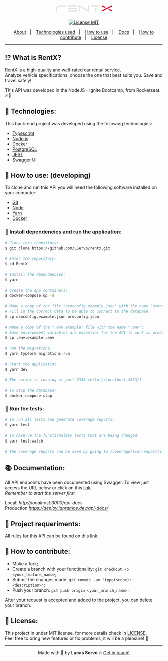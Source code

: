 <h1 align='center'>
  <img src='./rentx_logo.png'>
</h1>

<div align="center">
  <a href="https://opensource.org/licenses/MIT"><img alt="License MIT" src="https://img.shields.io/badge/license-MIT-brightgreen"></a>
</div>

<p align="center">
  <a href="#interrobang-what-is-rentx">About</a>&nbsp;&nbsp;&nbsp;|&nbsp;&nbsp;&nbsp;
  <a href="#rocket-technologies">Technologies used</a>&nbsp;&nbsp;&nbsp;|&nbsp;&nbsp;&nbsp;
  <a href="#construction_worker-how-to-use-developing">How to use</a>&nbsp;&nbsp;&nbsp;|&nbsp;&nbsp;&nbsp;
  <a href="#books-documentation">Docs</a>&nbsp;&nbsp;&nbsp;|&nbsp;&nbsp;&nbsp;
  <a href="#confetti_ball-how-to-contribute">How to contribute</a>&nbsp;&nbsp;&nbsp;|&nbsp;&nbsp;&nbsp;
  <a href="#key-license">License</a>
</p>

--- 

## :interrobang: What is RentX?

RentX is a high-quality and well-rated car rental service. <br>
Analyze vehicle specifications, choose the one that best suits you. Save and travel safely! <br>

This API was developed in the NodeJS - Ignite Bootcamp, from Rocketseat. 🔥🚀 


## :rocket: Technologies:

This back-end project was developed using the following technologies:

- [Typescript][typescript]
- [Node.js][nodejs]
- [Docker][docker]
- [PostgreSQL][postgresql]
- [JEST][jest]
- [Swagger UI][swagger]


## :construction_worker: How to use: (developing)

To clone and run this API you will need the following software installed on your computer:

- [Git][git]
- [Node][nodejs]
- [Yarn][yarn]
- [Docker][docker]

### :electric_plug: Install dependencies and run the application:
```bash
# Clone this repository:
$ git clone https://github.com/LServo/rentx.git

# Enter the repository:
$ cd RentX

# Install the dependencies:
$ yarn

# Create the app containers:
$ docker-compose up -d

# Make a copy of the file "ormconfig.example.json" with the name "ormconfig.json":
# Fill in the correct data to be able to connect to the database
$ cp ormconfig.example.json ormconfig.json

# Make a copy of the ".env.example" file with the name ".env":
# Some environment variables are essential for the API to work in production
$ cp .env.example .env

# Run the migrations:
$ yarn typeorm migrations:run

# Start the application
$ yarn dev

# The server is running at port 3333 (http://localhost:3333/)

# To stop the database:
$ docker-compose stop
```

### 🧪 Run the tests:
```bash
# To run all tests and generate coverage reports:
$ yarn test

# To observe the functionality tests that are being changed:
$ yarn test:watch

# The coverage reports can be seen by going to /coverage/lcov-report/index.html and opening this html file in your browser. 
```

## :books: Documentation:
All API endpoints have been documented using Swagger. To view just access the URL below or click on this [link](https://deploy.ianramos.dev/api-docs/). <br>
*Remember to start the server first*

Local: *http://localhost:3000/api-docs* <br>
Production *https://deploy.ianramos.dev/api-docs/*


## 📌 Project requeriments:
All rules for this API can be found on this [link](./docs/requeriments_en.md).


## :confetti_ball: How to contribute:

-  Make a fork;
-  Create a branch with your functionality: `git checkout -b <your_feature_name>`;
-  Submit the changes made: `git commit -am 'type(scope): <description>'`;
-  Push your branch: `git push origin <your_branch_name>`.

After your request is accepted and added to the project, you can delete your branch.


## :key: License:

This project in under MIT license, for more details check in [LICENSE][license]. <br>
Feel free to bring new features or fix problems, it will be a pleasure! 💜

---

<div align='center'>
  Made with 💚  by <strong>Lucas Servo</strong> 🔥
  <a href='https://www.linkedin.com/in/LServo/'>Get in touch!</a>
</div>



[typescript]: https://www.typescriptlang.org/
[nodejs]: https://nodejs.org/en/
[express]: https://expressjs.com/pt-br/
[postgresql]: https://www.enterprisedb.com/downloads/postgres-postgresql-downloads
[multer]: https://github.com/expressjs/multer
[swagger]: https://swagger.io/
[git]: https://git-scm.com
[docker]: https://www.docker.com/
[jest]: https://jestjs.io/
[yarn]: https://yarnpkg.com/

[license]: https://github.com/i-ramoss/Foodfy/blob/master/LICENSE
[linkedin]: https://www.linkedin.com/in/ian-ramos/